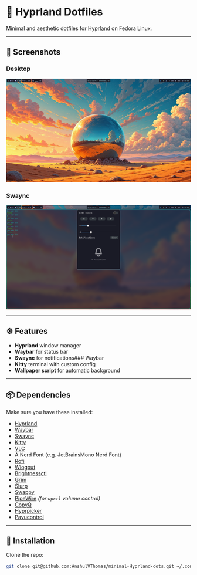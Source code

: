 # 🌌 Hyprland Dotfiles

Minimal and aesthetic dotfiles for [Hyprland](https://github.com/hyprwm/Hyprland) on Fedora Linux.

---

## 📸 Screenshots

### Desktop
![Desktop Screenshot](.screenshots/desktop.png)



### Swaync
![Waybar Screenshot](.screenshots/SwayncandKitty.png)


---

## ⚙️ Features

- **Hyprland** window manager
- **Waybar** for status bar
- **Swaync** for notifications### Waybar
- **Kitty** terminal with custom config
- **Wallpaper script** for automatic background

---

## 📦 Dependencies

Make sure you have these installed:

- [Hyprland](https://github.com/hyprwm/Hyprland)
- [Waybar](https://github.com/Alexays/Waybar)
- [Swaync](https://github.com/ErikReider/SwayNotificationCenter)
- [Kitty](https://sw.kovidgoyal.net/kitty/)
- [VLC](https://www.videolan.org/vlc/)
- A Nerd Font (e.g. JetBrainsMono Nerd Font)
- [Rofi](https://github.com/davatorium/rofi)
- [Wlogout](https://github.com/ArtsyMacaw/wlogout)
- [Brightnessctl](https://github.com/Hummer12007/brightnessctl)
- [Grim](https://sr.ht/~emersion/grim/)
- [Slurp](https://github.com/emersion/slurp)
- [Swappy](https://github.com/jtheoof/swappy)
- [PipeWire](https://pipewire.org/) *(for `wpctl` volume control)*
- [CopyQ](https://hluk.github.io/CopyQ/)
- [Hyprpicker](https://github.com/hyprwm/hyprpicker)
- [Pavucontrol](https://freedesktop.org/software/pulseaudio/pavucontrol/)


---

## 🚀 Installation

Clone the repo:

```bash
git clone git@github.com:AnshulVThomas/minimal-Hyprland-dots.git ~/.config

